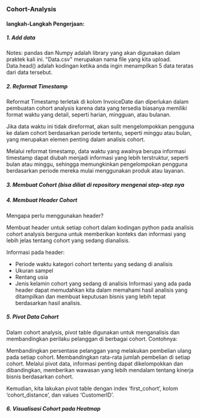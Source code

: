 ### Cohort-Analysis
#### langkah-Langkah Pengerjaan:
##### 1. Add data
Notes:
pandas dan Numpy adalah library yang akan digunakan dalam praktek kali ini.
"Data.csv" merupakan nama file yang kita upload.
Data.head() adalah kodingan ketika anda ingin menampilkan 5 data teratas dari data tersebut.

##### 2. Reformat Timestamp
Reformat Timestamp terletak di kolom InvoiceDate dan diperlukan dalam pembuatan cohort analysis karena data yang tersedia biasanya memiliki format waktu yang detail, seperti harian, mingguan, atau bulanan.

Jika data waktu ini tidak direformat, akan sulit mengelompokkan pengguna ke dalam cohort berdasarkan periode tertentu, seperti minggu atau bulan, yang merupakan elemen penting dalam analisis cohort.

Melalui reformat timestamp, data waktu yang awalnya berupa informasi timestamp dapat diubah menjadi informasi yang lebih terstruktur, seperti bulan atau minggu, sehingga memungkinkan pengelompokan pengguna berdasarkan periode mereka mulai menggunakan produk atau layanan.

##### 3. Membuat Cohort (bisa diliat di repository mengenai step-step nya

##### 4. Membuat Header Cohort
Mengapa perlu menggunakan header?

Membuat header untuk setiap cohort dalam kodingan python pada analisis cohort analysis berguna untuk memberikan konteks dan informasi yang lebih jelas tentang cohort yang sedang dianalisis.

Informasi pada header:

- Periode waktu kategori cohort tertentu yang sedang di analisis
- Ukuran sampel
- Rentang usia
- Jenis kelamin cohort yang sedang di analisis
Informasi yang ada pada header dapat memudahkan kita dalam memahami hasil analisis yang ditampilkan dan membuat keputusan bisnis yang lebih tepat berdasarkan hasil analisis.

##### 5. Pivot Data Cohort
Dalam cohort analysis, pivot table digunakan untuk menganalisis dan membandingkan perilaku pelanggan di berbagai cohort. Contohnya:

Membandingkan persentase pelanggan yang melakukan pembelian ulang pada setiap cohort. Membandingkan rata-rata jumlah pembelian di setiap cohort. Melalui pivot data, informasi penting dapat dikelompokkan dan dibandingkan, memberikan wawasan yang lebih mendalam tentang kinerja bisnis berdasarkan cohort.

Kemudian, kita lakukan pivot table dengan index ‘first_cohort’, kolom ‘cohort_distance’, dan values ‘CustomerID’.

##### 6. Visualisasi Cohort pada Heatmap
